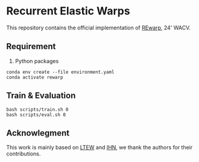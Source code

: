 # Recurrent Elastic Warps
This repository contains the official implementation of [REwarp](https://arxiv.org/abs/2309.01406), 24' WACV.

## Requirement
1) Python packages
```
conda env create --file environment.yaml
conda activate rewarp
```

## Train & Evaluation
```
bash scripts/train.sh 0
bash scripts/eval.sh 0
```

## Acknowlegment
This work is mainly based on [LTEW](https://github.com/jaewon-lee-b/ltew) and [IHN](https://github.com/imdumpl78/IHN), we thank the authors for their contributions.
